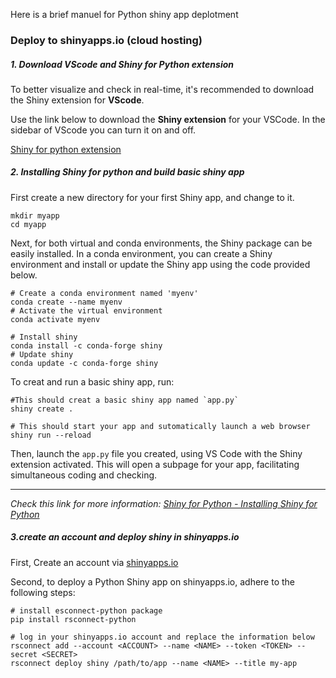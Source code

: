 Here is a brief manuel for Python shiny app deplotment

### Deploy to shinyapps.io (cloud hosting)

##### 1. Download VScode and Shiny for Python extension

To better visualize and check in real-time, it's recommended to download the Shiny extension for **VScode**.

Use the link below to download the **Shiny extension** for your VSCode. In the sidebar of VScode you can turn it on and off.

[Shiny for python extension](https://marketplace.visualstudio.com/items?itemName=posit.shiny-python)

##### 2. Installing Shiny for python and build basic shiny app

First create a new directory for your first Shiny app, and change to it.

```shell
mkdir myapp
cd myapp
```

Next, for both virtual and conda environments, the Shiny package can be easily installed. In a conda environment, you can create a Shiny environment and install or update the Shiny app using the code provided below.

```shell
# Create a conda environment named 'myenv'
conda create --name myenv
# Activate the virtual environment
conda activate myenv

# Install shiny
conda install -c conda-forge shiny
# Update shiny
conda update -c conda-forge shiny
```

To creat and run a basic shiny app, run:

```shell
#This should creat a basic shiny app named `app.py`
shiny create .

# This should start your app and sutomatically launch a web browser
shiny run --reload
```

Then, launch the `app.py` file you created, using VS Code with the Shiny extension activated. This will open a subpage for your app, facilitating simultaneous coding and checking.

--- 

*Check this link for more information: [Shiny for Python - Installing Shiny for Python](https://shiny.posit.co/py/docs/install.html)*

##### 3.create an account and deploy shiny in shinyapps.io

First, Create an account via [shinyapps.io](https://www.shinyapps.io/)

Second, to deploy a Python Shiny app on shinyapps.io, adhere to the following steps:

```shell
# install esconnect-python package
pip install rsconnect-python

# log in your shinyapps.io account and replace the information below
rsconnect add --account <ACCOUNT> --name <NAME> --token <TOKEN> --secret <SECRET>
rsconnect deploy shiny /path/to/app --name <NAME> --title my-app
```


